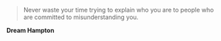 >Never waste your time trying to explain who you are to people who are committed to misunderstanding you.

**Dream Hampton**